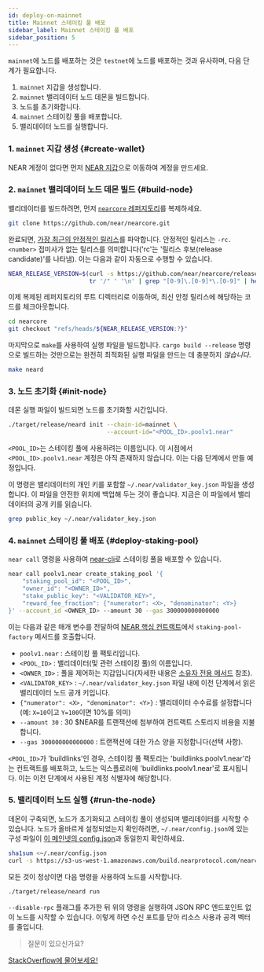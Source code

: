```yaml
---
id: deploy-on-mainnet
title: Mainnet 스테이킹 풀 배포
sidebar_label: Mainnet 스테이킹 풀 배포
sidebar_position: 5
---
```


`mainnet`에 노드를 배포하는 것은 `testnet`에 노드를 배포하는 것과 유사하며, 다음 단계가 필요합니다.

1. `mainnet` 지갑을 생성합니다.
2. `mainnet` 밸리데이터 노드 데몬을 빌드합니다.
3. 노드를 초기화합니다.
4. `mainnet` 스테이킹 풀을 배포합니다.
5. 밸리데이터 노드를 실행합니다.


### 1. `mainnet` 지갑 생성 {#create-wallet}

NEAR 계정이 없다면 먼저 [NEAR 지갑](https://wallet.near.org/)으로 이동하여 계정을 만드세요.

### 2. `mainnet` 밸리데이터 노드 데몬 빌드 {#build-node}

밸리데이터를 빌드하려면, 먼저 [`nearcore`
레퍼지토리](https://github.com/near/nearcore)를 복제하세요.

```bash
git clone https://github.com/near/nearcore.git
```

완료되면, [가장 최근의 안정적인 릴리스](https://github.com/near/nearcore/releases)를 파악합니다. 안정적인 릴리스는 `-rc.<number>` 접미사가 없는 릴리스를 의미합니다('rc'는 '릴리스 후보(release candidate)'를 나타냄). 이는 다음과 같이 자동으로 수행할 수 있습니다.


```bash
NEAR_RELEASE_VERSION=$(curl -s https://github.com/near/nearcore/releases/latest |
                       tr '/" ' '\n' | grep "[0-9]\.[0-9]*\.[0-9]" | head -n 1)
```

이제 복제된 레퍼지토리의 루트 디렉터리로 이동하여, 최신 안정 릴리스에 해당하는 코드를 체크아웃합니다.

```bash
cd nearcore
git checkout "refs/heads/${NEAR_RELEASE_VERSION:?}"
```

마지막으로 `make`를 사용하여 실행 파일을 빌드합니다. `cargo build --release` 명령으로 빌드하는 것만으로는 완전히 최적화된 실행 파일을 만드는 데 충분하지 *않습니다*.

```bash
make neard
```


### 3. 노드 초기화 {#init-node}

데몬 실행 파일이 빌드되면 노드를 초기화할 시간입니다.

```bash
./target/release/neard init --chain-id=mainnet \
                            --account-id="<POOL_ID>.poolv1.near"
```

`<POOL_ID>`는 스테이킹 풀에 사용하려는 이름입니다. 이 시점에서 `<POOL_ID>.poolv1.near` 계정은 아직 존재하지 않습니다. 이는 다음 단계에서 만들 예정입니다.

이 명령은 밸리데이터의 개인 키를 포함할 `~/.near/validator_key.json` 파일을 생성합니다. 이 파일을 안전한 위치에 백업해 두는 것이 좋습니다. 지금은 이 파일에서 밸리데이터의 공개 키를 읽습니다.

```bash
grep public_key ~/.near/validator_key.json
```


### 4. `mainnet` 스테이킹 풀 배포 {#deploy-staking-pool}

`near call` 명령을 사용하여 [near-cli](https://github.com/near/near-cli)로 스테이킹 풀을 배포할 수 있습니다.

```bash
near call poolv1.near create_staking_pool '{
    "staking_pool_id": "<POOL_ID>",
    "owner_id": "<OWNER_ID>",
    "stake_public_key": "<VALIDATOR_KEY>",
    "reward_fee_fraction": {"numerator": <X>, "denominator": <Y>}
}' --account_id <OWNER_ID> --amount 30 --gas 300000000000000
```

이는 다음과 같은 매개 변수를 전달하여 [NEAR 핵심 컨트랙트](https://github.com/near/core-contracts)에서 `staking-pool-factory` 메서드를 호출합니다.

- `poolv1.near` : 스테이킹 풀 팩토리입니다.
- `<POOL_ID>` : 밸리데이터(및 관련 스테이킹 풀)의 이름입니다.
- `<OWNER_ID>` : 풀을 제어하는 ​​지갑입니다(자세한 내용은 [소유자 전용 메서드](https://github.com/near/core-contracts/tree/master/staking-pool#owner-only-methods) 참조).
- `<VALIDATOR_KEY>` : `~/.near/validator_key.json` 파일 내에 이전 단계에서 읽은 밸리데이터 노드 공개 키입니다.
- `{"numerator": <X>, "denominator": <Y>}` : 밸리데이터 수수료를 설정합니다(예: `X=10`이고 `Y=100`이면 10%를 의미)
- `--amount 30` : 30 $NEAR를 트랜잭션에 첨부하여 컨트랙트 스토리지 비용을 지불합니다.
- `--gas 300000000000000` : 트랜잭션에 대한 가스 양을 지정합니다(선택 사항).

`<POOL_ID>`가 'buildlinks'인 경우, 스테이킹 풀 팩토리는 'buildlinks.poolv1.near'라는 컨트랙트를 배포하고, 노드는 익스플로러에 'buildlinks.poolv1.near'로 표시됩니다. 이는 이전 단계에서 사용된 계정 식별자에 해당합니다.

### 5. 밸리데이터 노드 실행 {#run-the-node}

데몬이 구축되면, 노드가 초기화되고 스테이킹 풀이 생성되며 밸리데이터를 시작할 수 있습니다. 노드가 올바르게 설정되었는지 확인하려면, `~/.near/config.json`에 있는 구성 파일이 [이 메인넷의 config.json](https://s3-us-west-1.amazonaws.com/build.nearprotocol.com/nearcore-deploy/mainnet/config.json)과 동일한지 확인하세요.

```bash
sha1sum <~/.near/config.json
curl -s https://s3-us-west-1.amazonaws.com/build.nearprotocol.com/nearcore-deploy/mainnet/config.json | sha1sum
```

모든 것이 정상이면 다음 명령을 사용하여 노드를 시작합니다.

```
./target/release/neard run
```

`--disable-rpc` 플래그를 추가한 뒤 위의 명령을 실행하여 JSON RPC 엔드포인트 없이 노드를 시작할 수 있습니다. 이렇게 하면 수신 포트를 닫아 리소스 사용과 공격 벡터를 줄입니다.


>질문이 있으신가요?
<a href="https://stackoverflow.com/questions/tagged/nearprotocol">
  <h8>StackOverflow에 물어보세요!</h8></a>

